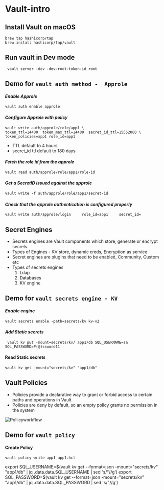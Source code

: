 
# Vault-intro

## Install Vault on macOS

    brew tap hashicorp/tap
    brew install hashicorp/tap/vault

## Run vault in Dev mode

     vault server -dev -dev-root-token-id root



## Demo for `vault auth method -  Approle`  
#### *Enable Approle*

    vault auth enable approle


#### *Configure Approle with policy*

    vault write auth/approle/role/app1 \
    token_ttl=14400  token_max_ttl=14400  secret_id_ttl=15552000 \
    token_policies=app1 role_id=app1



* TTL default to 4 hours
* secret_id ttl default to 180 days


#### *Fetch the role id from the approle*

    vault read auth/approle/role/app1/role-id


#### *Get a SecretID issued against the approle*

    vault write -f auth/approle/role/app1/secret-id

#### *Check that the approle authentication is configured properly*

    vault write auth/approle/login     role_id=app1     secret_id=


## Secret Engines
* Secrets engines are Vault components which store, generate or encrypt secrets
* Types of Engines - KV store, dynamic creds, Encryption as service
* Secret engines are plugins that need to be enabled, Community, Custom etc
* Types of secrets engines
    1. Ldap
    2. Databases
    3. KV engine

## Demo for `vault secrets engine - KV`  
#### *Enable engine*

    vault secrets enable -path=secrets/kv kv-v2

#### *Add Static secrets*

     vault kv put -mount=secrets/kv/ app1/db SQL_USERNAME=sa SQL_PASSWORD=P(@)ssword11
     

#### Read Static secrets

    vault kv get -mount="secrets/kv" "app1/db"

## Vault Policies
* Policies provide a declarative way to grant or forbid access to certain paths and operations in Vault
* Policies are deny by default, so an empty policy grants no permission in the system

![Pollicyworkflow](https://developer.hashicorp.com/_next/image?url=https%3A%2F%2Fcontent.hashicorp.com%2Fapi%2Fassets%3Fproduct%3Dvault%26version%3Drefs%252Fheads%252Frelease%252F1.15.x%26asset%3Dwebsite%252Fpublic%252Fimg%252Fvault-policy-workflow.svg%26width%3D669%26height%3D497&w=1920&q=75)

## Demo for `vault policy`  
#### Create Policy

    vault policy write app1 app1.hcl



export SQL_USERNAME=$(vault kv get --format=json -mount="secrets/kv" "app1/db" | jq .data.data.SQL_USERNAME | sed 's/"//g')
export SQL_PASSWORD=$(vault kv get --format=json -mount="secrets/kv" "app1/db" | jq .data.data.SQL_PASSWORD | sed 's/"//g')